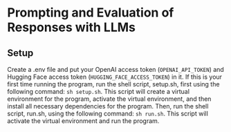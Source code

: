# Prompting and Evaluation of Responses with LLMs

## Setup
Create a .env file and put your OpenAI access token (`OPENAI_API_TOKEN`) and Hugging Face access token (`HUGGING_FACE_ACCESS_TOKEN`) in it. If this is your first time running the program, run the shell script, setup.sh, first using the following command: `sh setup.sh`. This script will create a virtual environment for the program, activate the virtual environment, and then install all necessary dependencies for the program. Then, run the shell script, run.sh, using the following command: `sh run.sh`. This script will activate the virtual environment and run the program.    